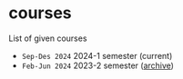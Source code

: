 # courses
List of given courses

+ `Sep-Des 2024` 2024-1 semester (current)
+ `Feb-Jun 2024` 2023-2 semester ([archive](2023-2/README.md))
